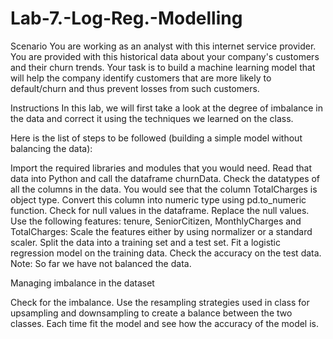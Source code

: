# Lab-7.-Log-Reg.-Modelling

Scenario
You are working as an analyst with this internet service provider. You are provided with this historical data about your company's customers and their churn trends. Your task is to build a machine learning model that will help the company identify customers that are more likely to default/churn and thus prevent losses from such customers.

Instructions
In this lab, we will first take a look at the degree of imbalance in the data and correct it using the techniques we learned on the class.

Here is the list of steps to be followed (building a simple model without balancing the data):

Import the required libraries and modules that you would need.
Read that data into Python and call the dataframe churnData.
Check the datatypes of all the columns in the data. You would see that the column TotalCharges is object type. Convert this column into numeric type using pd.to_numeric function.
Check for null values in the dataframe. Replace the null values.
Use the following features: tenure, SeniorCitizen, MonthlyCharges and TotalCharges:
Scale the features either by using normalizer or a standard scaler.
Split the data into a training set and a test set.
Fit a logistic regression model on the training data.
Check the accuracy on the test data.
Note: So far we have not balanced the data.

Managing imbalance in the dataset

Check for the imbalance.
Use the resampling strategies used in class for upsampling and downsampling to create a balance between the two classes.
Each time fit the model and see how the accuracy of the model is.
